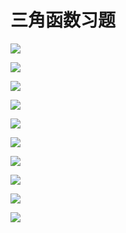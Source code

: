 # 三角函数习题

![](image/s1.png)

![](image/s2.png)

![](image/s3.png)

![](image/s4.png)

![](image/s5.png)

![](image/s6.png)

![](image/s7.png)

![](image/s8.png)

![](image/s9.png)

![](image/s10.png)
